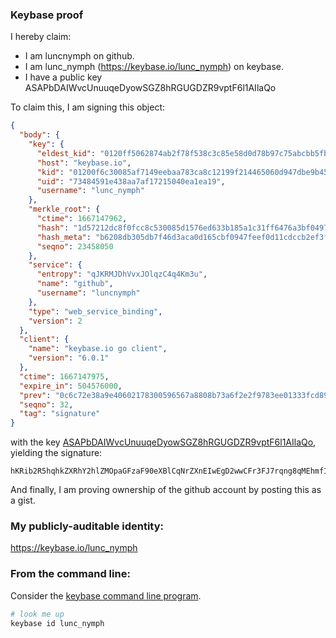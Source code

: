 ### Keybase proof

I hereby claim:

  * I am luncnymph on github.
  * I am lunc_nymph (https://keybase.io/lunc_nymph) on keybase.
  * I have a public key ASAPbDAIWvcUnuuqeDyowSGZ8hRGUGDZR9vptF6l1AIlaQo

To claim this, I am signing this object:

```json
{
  "body": {
    "key": {
      "eldest_kid": "0120ff5062874ab2f78f538c3c85e58d0d78b97c75abcbb5fbe4ccd968c1514985020a",
      "host": "keybase.io",
      "kid": "01200f6c30085af7149eebaa783ca8c12199f214465060d947dbe9b45ea5d40225690a",
      "uid": "73484591e438aa7af17215040ea1ea19",
      "username": "lunc_nymph"
    },
    "merkle_root": {
      "ctime": 1667147962,
      "hash": "1d57212dc8f0fcc8c530085d1576ed633b185a1c31ff6476a3bf049722c55dc7ec277849060034f6437a84aa68a321ec650d3b3e00da4c498fc1660fc563cdad",
      "hash_meta": "b6208db305db7f46d3aca0d165cbf0947feef0d11cdccb2ef3f031d94704c626",
      "seqno": 23458050
    },
    "service": {
      "entropy": "qJKRMJDhVvxJOlqzC4q4Km3u",
      "name": "github",
      "username": "luncnymph"
    },
    "type": "web_service_binding",
    "version": 2
  },
  "client": {
    "name": "keybase.io go client",
    "version": "6.0.1"
  },
  "ctime": 1667147975,
  "expire_in": 504576000,
  "prev": "0c6c72e38a9e40602178300596567a8808b73a6f2e2f9783ee01333fcd89d6f0",
  "seqno": 32,
  "tag": "signature"
}
```

with the key [ASAPbDAIWvcUnuuqeDyowSGZ8hRGUGDZR9vptF6l1AIlaQo](https://keybase.io/lunc_nymph), yielding the signature:

```
hKRib2R5hqhkZXRhY2hlZMOpaGFzaF90eXBlCqNrZXnEIwEgD2wwCFr3FJ7rqng8qMEhmfIURlBg2Ufb6bRepdQCJWkKp3BheWxvYWTESpcCIMQgDGxy44qeQGAheDAFllZ6iAi3Om8uL5eD7gEzP82J1vDEIHOK9g+to7fkQzUZip9q+3AnJlW0tblogTGUCIIyCkd1AgHCo3NpZ8RAheJ9mRZ8stqa5QKc6ySg/TkZgTzADg+yQBrXzYQon37JCxz62Fu9bFAAHy52EwYUx3esDHBf5tfrKF9SpdrUCqhzaWdfdHlwZSCkaGFzaIKkdHlwZQildmFsdWXEID7Ve4qcOjUo+cRTckpUEiKuOqTPhbg5R+2AuNa9CSmGo3RhZ80CAqd2ZXJzaW9uAQ==

```

And finally, I am proving ownership of the github account by posting this as a gist.

### My publicly-auditable identity:

https://keybase.io/lunc_nymph

### From the command line:

Consider the [keybase command line program](https://keybase.io/download).

```bash
# look me up
keybase id lunc_nymph
```
